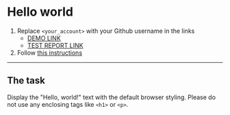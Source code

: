# Hello world
1. Replace `<your_account>` with your Github username in the links
    - [DEMO LINK](https://dima-bond.github.io/layout_hello-world/) <br>
    - [TEST REPORT LINK](https://dima-bond.github.io/layout_hello-world/report/html_report/)
2. Follow [this instructions](https://mate-academy.github.io/layout_task-guideline/)
___

## The task
Display the "Hello, world!" text with the default browser styling. Please do not
use any enclosing tags like `<h1>` or `<p>`.
